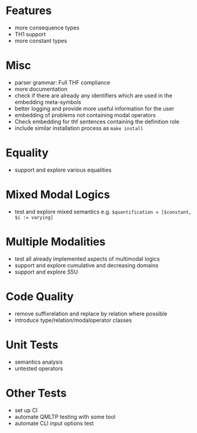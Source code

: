 # Features
* more consequence types
* TH1 support
* more constant types

# Misc
* parser grammar: Full THF compliance
* more documentation
* check if there are already any identifiers which are used in the embedding meta-symbols
* better logging and provide more useful information for the user
* embedding of problems not containing modal operators
* Check embedding for thf sentences containing the definition role
* include similar installation process as ```make install```

# Equality
* support and explore various equalities

# Mixed Modal Logics
* test and explore mixed semantics e.g. ```$quantification = [$constant, $i := varying]```

# Multiple Modalities
* test all already implemented aspects of multimodal logics
* support and explore cumulative and decreasing domains
* support and explore S5U

# Code Quality
* remove suffixrelation and replace by relation where possible
* introduce type/relation/modaloperator classes

# Unit Tests
* semantics analysis
* untested operators

# Other Tests
* set up CI
* automate QMLTP testing with some tool
* automate CLI input options test
